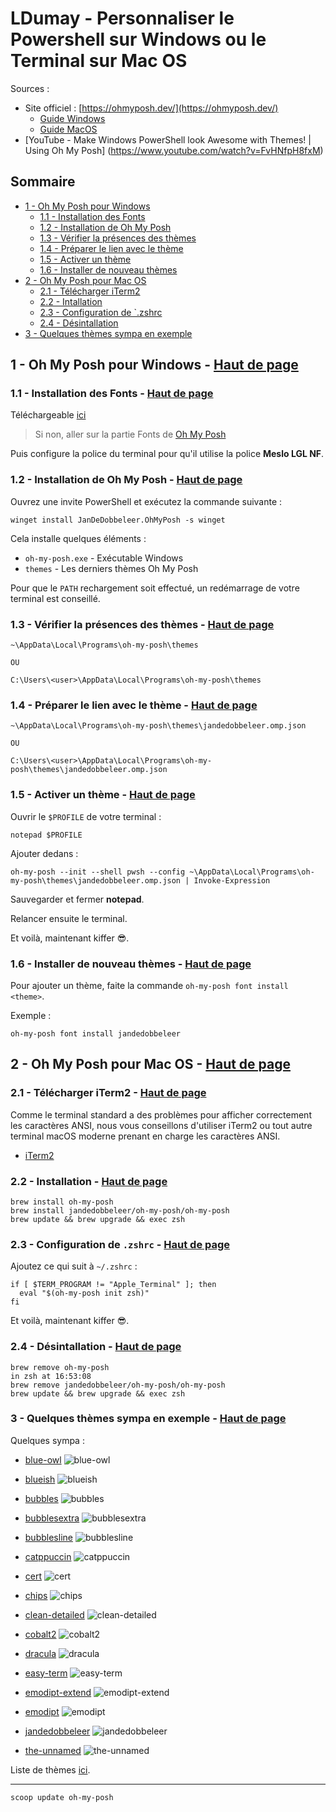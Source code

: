 # LDumay - Personnaliser le Powershell sur Windows ou le Terminal sur Mac OS <a name="top"></a>
 
Sources :

- Site officiel : [https://ohmyposh.dev/](https://ohmyposh.dev/)
    - [Guide Windows](https://ohmyposh.dev/docs/installation/windows)
    - [Guide MacOS](https://ohmyposh.dev/docs/installation/macos)
- [YouTube - Make Windows PowerShell look Awesome with Themes! | Using Oh My Posh]
(https://www.youtube.com/watch?v=FvHNfpH8fxM)

## Sommaire

- [1 - Oh My Posh pour Windows](#1)
    - [1.1 - Installation des Fonts](#1-1)
    - [1.2 - Installation de Oh My Posh](#1-2)
    - [1.3 - Vérifier la présences des thèmes](#1-3)
    - [1.4 - Préparer le lien avec le thème](#1-4)
    - [1.5 - Activer un thème](#1-5)
    - [1.6 - Installer de nouveau thèmes](#1-6)
- [2 - Oh My Posh pour Mac OS](#2)
    - [2.1 - Télécharger iTerm2](#2-1)
    - [2.2 - Intallation](#2-2)
    - [2.3 - Configuration de `.zshrc](#2-3)
    - [2.4 - Désintallation](#2-4)
- [3 - Quelques thèmes sympa en exemple](#3)

## 1 - Oh My Posh pour Windows - [Haut de page](#top) <a name="1"></a>

### 1.1 - Installation des Fonts - [Haut de page](#top) <a name="1-1"></a>

Téléchargeable [ici](https://github.com/ryanoasis/nerd-fonts/releases/download/v2.1.0/Meslo.zip)

> Si non, aller sur la partie Fonts de [Oh My Posh](https://ohmyposh.dev/docs/installation/fonts)

Puis configure la police du terminal pour qu'il utilise la police **Meslo LGL NF**.

### 1.2 - Installation de Oh My Posh - [Haut de page](#top) <a name="1-2"></a>

Ouvrez une invite PowerShell et exécutez la commande suivante :

```
winget install JanDeDobbeleer.OhMyPosh -s winget
```

Cela installe quelques éléments :

- `oh-my-posh.exe` - Exécutable Windows
- `themes` - Les derniers thèmes Oh My Posh

Pour que le `PATH` rechargement soit effectué, un redémarrage de votre terminal est conseillé.

### 1.3 - Vérifier la présences des thèmes - [Haut de page](#top) <a name="1-3"></a>

```
~\AppData\Local\Programs\oh-my-posh\themes

OU

C:\Users\<user>\AppData\Local\Programs\oh-my-posh\themes
```

### 1.4 - Préparer le lien avec le thème - [Haut de page](#top) <a name="1-4"></a>

```
~\AppData\Local\Programs\oh-my-posh\themes\jandedobbeleer.omp.json

OU

C:\Users\<user>\AppData\Local\Programs\oh-my-posh\themes\jandedobbeleer.omp.json
```

### 1.5 - Activer un thème - [Haut de page](#top) <a name="1-5"></a>

Ouvrir le `$PROFILE` de votre terminal :

```
notepad $PROFILE
```

Ajouter dedans :

```
oh-my-posh --init --shell pwsh --config ~\AppData\Local\Programs\oh-my-posh\themes\jandedobbeleer.omp.json | Invoke-Expression
```

Sauvegarder et fermer **notepad**.

Relancer ensuite le terminal.

Et voilà, maintenant kiffer 😎.

### 1.6 - Installer de nouveau thèmes - [Haut de page](#top) <a name="1-6"></a>

Pour ajouter un thème, faite la commande `oh-my-posh font install <theme>`.

Exemple :

```
oh-my-posh font install jandedobbeleer
```

## 2 - Oh My Posh pour Mac OS - [Haut de page](#top) <a name="2"></a>

### 2.1 - Télécharger iTerm2 - [Haut de page](#top) <a name="2-1"></a>

Comme le terminal standard a des problèmes pour afficher correctement les caractères ANSI, nous vous conseillons d'utiliser iTerm2 ou tout autre terminal macOS moderne prenant en charge les caractères ANSI.

- [iTerm2](https://iterm2.com/)

### 2.2 - Installation - [Haut de page](#top) <a name="2-2"></a>

```
brew install oh-my-posh
brew install jandedobbeleer/oh-my-posh/oh-my-posh
brew update && brew upgrade && exec zsh
```

### 2.3 - Configuration de `.zshrc` - [Haut de page](#top) <a name="2-3"></a>

Ajoutez ce qui suit à `~/.zshrc` :

```
if [ $TERM_PROGRAM != "Apple_Terminal" ]; then
  eval "$(oh-my-posh init zsh)"
fi
```

Et voilà, maintenant kiffer 😎.

### 2.4 - Désintallation - [Haut de page](#top) <a name="2-4"></a>

```
brew remove oh-my-posh                                                                                  in zsh at 16:53:08
brew remove jandedobbeleer/oh-my-posh/oh-my-posh
brew update && brew upgrade && exec zsh
```

### 3 - Quelques thèmes sympa en exemple - [Haut de page](#top) <a name="3"></a>

Quelques sympa :

- [blue-owl](https://ohmyposh.dev/docs/themes#blue-owl)
![blue-owl](_img/blue-owl.png)

- [blueish](https://ohmyposh.dev/docs/themes#blueish)
![blueish](_img/blueish.png)

- [bubbles](https://ohmyposh.dev/docs/themes#bubbles)
![bubbles](_img/bubbles.png)

- [bubblesextra](https://ohmyposh.dev/docs/themes#bubblesextra)
![bubblesextra](_img/bubblesextra.png)

- [bubblesline](https://ohmyposh.dev/docs/themes#bubblesline)
![bubblesline](_img/bubblesline.png)

- [catppuccin](https://ohmyposh.dev/docs/themes#catppuccin)
![catppuccin](_img/catppuccin.png)

- [cert](https://ohmyposh.dev/docs/themes#cert)
![cert](_img/cert.png)

- [chips](https://ohmyposh.dev/docs/themes#chips)
![chips](_img/chips.png)

- [clean-detailed](https://ohmyposh.dev/docs/themes#clean-detailed)
![clean-detailed](_img/clean-detailed.png)

- [cobalt2](https://ohmyposh.dev/docs/themes#cobalt2)
![cobalt2](_img/cobalt2.png)

- [dracula](https://ohmyposh.dev/docs/themes#dracula)
![dracula](_img/dracula.png)

- [easy-term](https://ohmyposh.dev/docs/themes#easy-term)
![easy-term](_img/easy-term.png)

- [emodipt-extend](https://ohmyposh.dev/docs/themes#emodipt-extend)
![emodipt-extend](_img/emodipt-extend.png)

- [emodipt](https://ohmyposh.dev/docs/themes#emodipt)
![emodipt](_img/emodipt.png)

- [jandedobbeleer](https://ohmyposh.dev/docs/themes#jandedobbeleer)
![jandedobbeleer](_img/jandedobbeleer.png)

- [the-unnamed](https://ohmyposh.dev/docs/themes#the-unnamed)
![the-unnamed](_img/the-unnamed.png)

Liste de thèmes [ici](https://ohmyposh.dev/docs/themes).

---

```
scoop update oh-my-posh
```